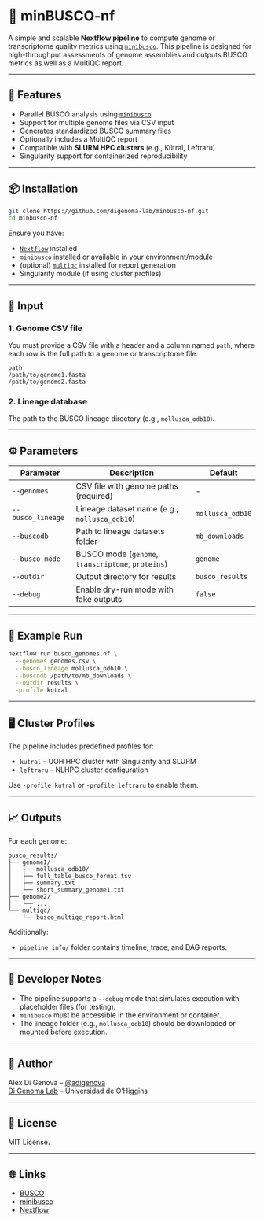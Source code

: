 
# 🧬 minBUSCO-nf

A simple and scalable **Nextflow pipeline** to compute genome or transcriptome quality metrics using [`minibusco`](https://github.com/ablab/minibusco). This pipeline is designed for high-throughput assessments of genome assemblies and outputs BUSCO metrics as well as a MultiQC report.

---

## 🚀 Features

- Parallel BUSCO analysis using [`minibusco`](https://github.com/huangnengCSU/compleasm)
- Support for multiple genome files via CSV input
- Generates standardized BUSCO summary files
- Optionally includes a MultiQC report
- Compatible with **SLURM HPC clusters** (e.g., Kütral, Leftraru)
- Singularity support for containerized reproducibility

---

## 📦 Installation

```bash
git clone https://github.com/digenoma-lab/minbusco-nf.git
cd minbusco-nf
```

Ensure you have:

- [`Nextflow`](https://www.nextflow.io/) installed
- [`minibusco`](https://github.com/huangnengCSU/compleasm) installed or available in your environment/module
- (optional) [`multiqc`](https://multiqc.info/) installed for report generation
- Singularity module (if using cluster profiles)

---

## 📂 Input

### 1. Genome CSV file

You must provide a CSV file with a header and a column named `path`, where each row is the full path to a genome or transcriptome file:

```csv
path
/path/to/genome1.fasta
/path/to/genome2.fasta
```

### 2. Lineage database

The path to the BUSCO lineage directory (e.g., `mollusca_odb10`).

---

## ⚙️ Parameters

| Parameter         | Description                                              | Default           |
|-------------------|----------------------------------------------------------|-------------------|
| `--genomes`       | CSV file with genome paths (required)                   | -                 |
| `--busco_lineage` | Lineage dataset name (e.g., `mollusca_odb10`)           | `mollusca_odb10`  |
| `--buscodb`       | Path to lineage datasets folder                          | `mb_downloads`    |
| `--busco_mode`    | BUSCO mode (`genome`, `transcriptome`, `proteins`)      | `genome`          |
| `--outdir`        | Output directory for results                             | `busco_results`   |
| `--debug`         | Enable dry-run mode with fake outputs                    | `false`           |

---

## 🧪 Example Run

```bash
nextflow run busco_genomes.nf \
  --genomes genomes.csv \
  --busco_lineage mollusca_odb10 \
  --buscodb /path/to/mb_downloads \
  --outdir results \
  -profile kutral
```

---

## 🖥️ Cluster Profiles

The pipeline includes predefined profiles for:

- `kutral` – UOH HPC cluster with Singularity and SLURM
- `leftraru` – NLHPC cluster configuration

Use `-profile kutral` or `-profile leftraru` to enable them.

---

## 📈 Outputs

For each genome:

```
busco_results/
├── genome1/
│   ├── mollusca_odb10/
│   ├── full_table_busco_format.tsv
│   ├── summary.txt
│   └── short_summary_genome1.txt
├── genome2/
│   └── ...
└── multiqc/
    └── busco_multiqc_report.html
```

Additionally:

- `pipeline_info/` folder contains timeline, trace, and DAG reports.

---

## 🧠 Developer Notes

- The pipeline supports a `--debug` mode that simulates execution with placeholder files (for testing).
- `minibusco` must be accessible in the environment or container.
- The lineage folder (e.g., `mollusca_odb10`) should be downloaded or mounted before execution.

---

## 👤 Author

Alex Di Genova – [@adigenova](https://github.com/adigenova)  
[Di Genoma Lab](https://digenoma-lab.cl) – Universidad de O’Higgins

---

## 📄 License

MIT License.

---

## 🌐 Links

- [BUSCO](https://busco.ezlab.org/)
- [minibusco](https://github.com/huangnengCSU/compleasm)
- [Nextflow](https://www.nextflow.io/)
```
